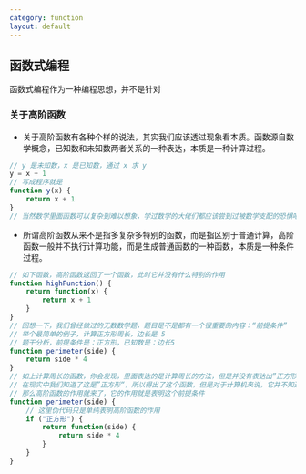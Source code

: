 ```yaml
---
category: function
layout: default
---
```

## 函数式编程
函数式编程作为一种编程思想，并不是针对

### 关于高阶函数
- 关于高阶函数有各种个样的说法，其实我们应该透过现象看本质。函数源自数学概念，已知数和未知数两者关系的一种表达，本质是一种计算过程。
```js
// y 是未知数，x 是已知数，通过 x 求 y
y = x + 1
// 写成程序就是
function y(x) {
    return x + 1
}
// 当然数学里面函数可以复杂到难以想象，学过数学的大佬们都应该尝到过被数学支配的恐惧吧
```
- 所谓高阶函数从来不是指多复杂多特别的函数，而是指区别于普通计算，高阶函数一般并不执行计算功能，而是生成普通函数的一种函数，本质是一种条件过程。
```js
// 如下函数，高阶函数返回了一个函数，此时它并没有什么特别的作用
function highFunction() {
    return function(x) {
        return x + 1
    }
}
// 回想一下，我们曾经做过的无数数学题，题目是不是都有一个很重要的内容：“前提条件”
// 举个最简单的例子，计算正方形周长，边长是 5
// 题干分析，前提条件是：正方形，已知数是：边长5
function perimeter(side) {
    return side * 4
}
// 如上计算周长的函数，你会发现，里面表达的是计算周长的方法，但是并没有表达出”正方形“重要的这个前提条件
// 在现实中我们知道了这是”正方形“，所以得出了这个函数，但是对于计算机来说，它并不知道，所以无论你给的是”正方形“还是等边三角形，它都会使用同样的方式
// 那么高阶函数的作用就来了，它的作用就是表明这个前提条件
function perimeter(side) {
    // 这里伪代码只是单纯表明高阶函数的作用
    if ("正方形") {
        return function(side) {
            return side * 4
        }
    }
}
```